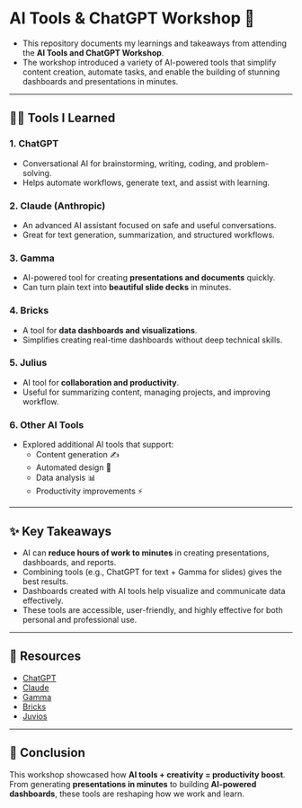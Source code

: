 # AI Tools & ChatGPT Workshop 🚀

- This repository documents my learnings and takeaways from attending the **AI Tools and ChatGPT Workshop**.  
- The workshop introduced a variety of AI-powered tools that simplify content creation, automate tasks, and enable the building of stunning dashboards and presentations in minutes.

---

## 🧑‍💻 Tools I Learned

### 1. **ChatGPT**
- Conversational AI for brainstorming, writing, coding, and problem-solving.
- Helps automate workflows, generate text, and assist with learning.

### 2. **Claude (Anthropic)**
- An advanced AI assistant focused on safe and useful conversations.
- Great for text generation, summarization, and structured workflows.

### 3. **Gamma**
- AI-powered tool for creating **presentations and documents** quickly.
- Can turn plain text into **beautiful slide decks** in minutes.

### 4. **Bricks**
- A tool for **data dashboards and visualizations**.
- Simplifies creating real-time dashboards without deep technical skills.

### 5. **Julius**
- AI tool for **collaboration and productivity**.
- Useful for summarizing content, managing projects, and improving workflow.

### 6. **Other AI Tools**
- Explored additional AI tools that support:
  - Content generation ✍️  
  - Automated design 🎨  
  - Data analysis 📊  
  - Productivity improvements ⚡  

---

## ✨ Key Takeaways
- AI can **reduce hours of work to minutes** in creating presentations, dashboards, and reports.  
- Combining tools (e.g., ChatGPT for text + Gamma for slides) gives the best results.  
- Dashboards created with AI tools help visualize and communicate data effectively.  
- These tools are accessible, user-friendly, and highly effective for both personal and professional use.  

---


## 🔗 Resources

- [ChatGPT](https://chat.openai.com/)  
- [Claude](https://www.anthropic.com/)  
- [Gamma](https://gamma.app/)  
- [Bricks](https://bricks.ai/)  
- [Juvios](https://juvios.com/)  

---

## 🏁 Conclusion
This workshop showcased how **AI tools + creativity = productivity boost**.  
From generating **presentations in minutes** to building **AI-powered dashboards**, these tools are reshaping how we work and learn.  
